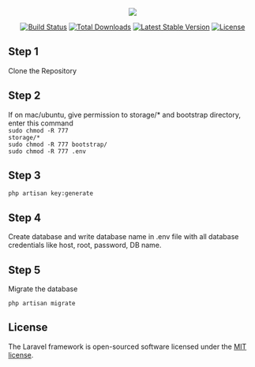 <p align="center"><img src="https://laravel.com/assets/img/components/logo-laravel.svg"></p>

<p align="center">
<a href="https://travis-ci.org/laravel/framework"><img src="https://travis-ci.org/laravel/framework.svg" alt="Build Status"></a>
<a href="https://packagist.org/packages/laravel/framework"><img src="https://poser.pugx.org/laravel/framework/d/total.svg" alt="Total Downloads"></a>
<a href="https://packagist.org/packages/laravel/framework"><img src="https://poser.pugx.org/laravel/framework/v/stable.svg" alt="Latest Stable Version"></a>
<a href="https://packagist.org/packages/laravel/framework"><img src="https://poser.pugx.org/laravel/framework/license.svg" alt="License"></a>
</p>

## Step 1
Clone the Repository

## Step 2
If on mac/ubuntu, give permission to storage/* and bootstrap directory, enter this command
<br />
<code>sudo chmod -R 777 storage/*</code>
<br />
<code>sudo chmod -R 777 bootstrap/</code>
<br />
<code>sudo chmod -R 777 .env</code>

## Step 3
<code>php artisan key:generate</code>

## Step 4
Create database and write database name in .env file with all database credentials like host, root, password, DB name.

## Step 5
<p>Migrate the database</p>
<code>php artisan migrate</code>


## License

The Laravel framework is open-sourced software licensed under the [MIT license](https://opensource.org/licenses/MIT).
